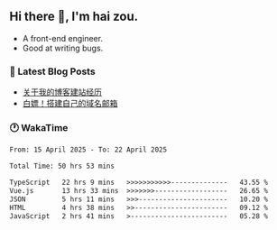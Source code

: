 ## Hi there 👋, I'm hai zou.

- A front-end engineer.
- Good at writing bugs.

### 📖 Latest Blog Posts
<!-- BLOG-POST-LIST:START -->
- [关于我的博客建站经历](https://www.izou.top/2025/01/blog-site-build/)
- [白嫖！搭建自己的域名邮箱](https://www.izou.top/2025/01/domain-mail/)
<!-- BLOG-POST-LIST:END -->

### 🕐 WakaTime
<!--START_SECTION:waka-->

```txt
From: 15 April 2025 - To: 22 April 2025

Total Time: 50 hrs 53 mins

TypeScript   22 hrs 9 mins   >>>>>>>>>>>--------------   43.55 %
Vue.js       13 hrs 33 mins  >>>>>>>------------------   26.65 %
JSON         5 hrs 11 mins   >>>----------------------   10.20 %
HTML         4 hrs 38 mins   >>-----------------------   09.12 %
JavaScript   2 hrs 41 mins   >------------------------   05.28 %
```

<!--END_SECTION:waka-->
